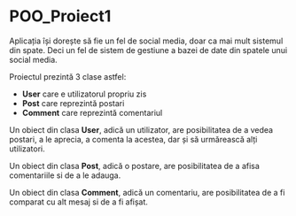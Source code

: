 # POO_Proiect1
Aplicația își dorește să fie un fel de social media, doar ca mai mult sistemul din spate. Deci un fel de sistem de gestiune a bazei de date din spatele unui social media.

Proiectul prezintă 3 clase astfel: 
- **User** care e utilizatorul propriu zis
- **Post** care reprezintă postari
- **Comment** care reprezintă comentariul

Un obiect din clasa **User**, adică un utilizator, are posibilitatea de a vedea postari, a le aprecia, a comenta la acestea, dar și să urmărească alți utilizatori.

Un obiect din clasa **Post**, adică o postare, are posibilitatea de a afisa comentariile si de a le adauga.

Un obiect din clasa **Comment**, adică un comentariu, are posibilitatea de a fi comparat cu alt mesaj si de a fi afișat.
